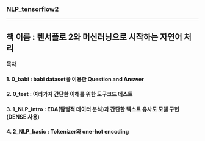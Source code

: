 ### NLP_tensorflow2
----
## 책 이름 : 텐서플로 2와 머신러닝으로 시작하는 자연어 처리
**목차**
  #### 1. 0_babi : babi dataset을 이용한 Question and Answer
  #### 2. 0_test : 여러가지 간단한 이해를 위한 도구코드 테스트
  #### 3. 1_NLP_intro : EDA(탐험적 데이터 분석)과 간단한 텍스트 유사도 모델 구현(DENSE 사용)
  #### 4. 2_NLP_basic : Tokenizer와 one-hot encoding 
